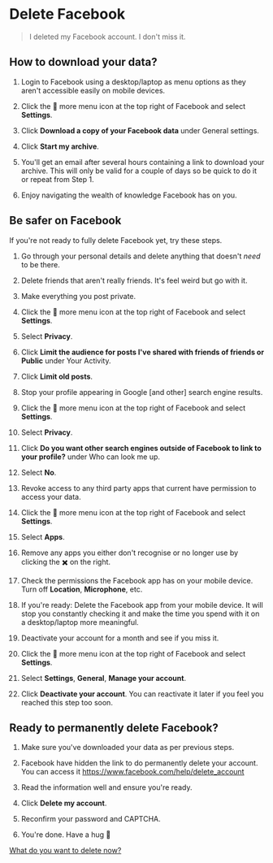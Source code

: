 # Delete Facebook

> I deleted my Facebook account. I don't miss it.

<!-- [Skip to guide](#guide) | [Skip to navigation](#nav)

<hr>

I can't think of a company that has received as much negative news as Facebook has in recent times. The big privacy concern you've probably heard of is the Cambridge Analytica breach.

## Before that: allow me to rant...

*I joined Facebook in 2007 (a little late to the party). I shared status updates with friends about what was going on and weekend plans. I posted photos of special occasions or events (which I think were limited to 60 for an album at the time) and tagged friends in them. We all commented and shared our banter online. It was fun. Oh, you poked people too.*

*Today, Facebook has grown a lot. All that content is now mashed together into the never ending Feed! Photos aren't special albums anymore, they're documentaries of people's lives in real-time. Some people even do live videos. Everyone is doing it and it's not just your close mates anymore, it's everyone you've ever met because they're all on Facebook and they all want to be your “friend”: old school friends you weren't really friends with, people at work you're not really friends with and Aunties and Uncles you really really aren't friends with and can't even remember which funeral you saw them at last.*

*Facebook has become some weird social norm that you can't escape (unless you actually do). You aren't connected to people in a meaningful way. You're connected in a way that is almost devoid of all meaning. It's effortless. People don't invite you to anything anymore, they just create an event and expect you will or won't come [whatever]. People don't tell you about important things anymore, they expect you'll have seen it already on Facebook and that was your opportunity to comment or react.*

*Interactions that require zero-effort dilute friendships. It stops becoming about the friendship and becomes about the number of friends we have and how many likes we receive. We live in a time when mental health problems are at their highest and Facebook has had a big hand in that. It's the time we spend connected with people away from platforms like Facebook that build meaningful relationships.*

*Human interaction is something we all crave, yet we try to medicate this need through an electronic device. It's the device that becomes the friend and we the robot; slaved to its notifying calls.*

## Back to the privacy bit

The Cambridge Analytica story as I understand it: some Facebook users connected with an app. Using your Facebook account to authenticate with other companies stops you having to think about setting up a new account. You simply give the new thing permission to access your Facebook data. Easy. Too easy.

In the case of Cambridge Analytica, what those users were granting access to was not just their data, but also the data of all of their connected friends. This enabled Cambridge Analytica to access the data of 50,000,000 people from only 270,000 authenticating their account. The other 49,730,000 didn't explicitly give permission for Cambridge Analytica to access their data. Or did they?

## Implied vs explicit consent

People who had no knowledge or interaction with this app had their data accessed because one of their friends used it. This is the problem with privacy in these big companies. The majority of the time permissions are enabled by default and your consent is implied.

If anyone ever explicitly asked you if it was OK if your mate shares your data when they sign up to some new thing you'd say no (or certainly have a lot of extra questions to ask). It's this implied consent to privacy permissions enabled by default that is the most important problem to be solved.

We can take measures to become more aware of the problem and make sure our settings are accurate, but the real solution would be for these companies to disable these privacy permissions by default unless they receive explicit consent.

*I am threading the ethical line that ticking a box that says you read a Privacy Policy you didn't isn't explicit, it's implied. However legally, you're screwed and you're supposed to read the Privacy Policy which unclearly outlines your explicit consent to share everything unless you change things later in settings.*

There's rumours that the Cambridge Analytica data was used to target subliminal advertisements that swayed a UK vote to leave the EU and brought Donald Trump into power. I don't know if this is true but it sure is scary.

If you're still not convinced, check out this [Sign up for Facebook](https://signupforfacebook.org) app that brilliantly outlines everything you should have to grant explicit consent to before you can sign up for an account. If you were shown this level of transparency in the first place would you still have signed up?

## Download your data

Whether you're ready to leave Facebook or not, I ask, that everyone downloads their Facebook data and has a look at just what they hold on you and then make a decision.

Having all the data locally accessible on your computer is actually pretty cool. In seconds you can scroll to the first ever thing on your timeline or reminisce in old conversations from very beginning without waiting for load times.

My wife and I enjoyed reading through the first every messages we sent to each other 10 years ago. It was a simpler time. It was fun.

It's the power of these moments that made Facebook so special at the start. It's these moments they need to focus on again if they want to rebuild trust. Start connecting people in meaningful and memorable ways. Stop feeding the Feed!

<span id="guide"></span> [Back to top](#top) | [Skip to navigation](#nav)

<hr> -->

## How to download your data?

1. Login to Facebook using a desktop/laptop as menu options as they aren't accessible easily on mobile devices.

2. Click the 🔽 more menu icon at the top right of Facebook and select **Settings**.

3. Click **Download a copy of your Facebook data** under General settings.

4. Click **Start my archive**.

5. You'll get an email after several hours containing a link to download your archive. This will only be valid for a couple of days so be quick to do it or repeat from Step 1.

6. Enjoy navigating the wealth of knowledge Facebook has on you.

## Be safer on Facebook

If you're not ready to fully delete Facebook yet, try these steps.

1. Go through your personal details and delete anything that doesn't *need* to be there.

2. Delete friends that aren't really friends. It's feel weird but go with it.

3. Make everything you post private.

  1. Click the 🔽 more menu icon at the top right of Facebook and select **Settings**.

  2. Select **Privacy**.

  3. Click **Limit the audience for posts I've shared with friends of friends or Public** under Your Activity.

  4. Click **Limit old posts**.

4. Stop your profile appearing in Google [and other] search engine results.

  1. Click the 🔽 more menu icon at the top right of Facebook and select **Settings**.

  2. Select **Privacy**.

  3. Click **Do you want other search engines outside of Facebook to link to your profile?** under Who can look me up.

  4. Select **No**.

5. Revoke access to any third party apps that current have permission to access your data.

  1. Click the 🔽 more menu icon at the top right of Facebook and select **Settings**.

  2. Select **Apps**.

  3. Remove any apps you either don't recognise or no longer use by clicking the ✖️ on the right.

6. Check the permissions the Facebook app has on your mobile device. Turn off **Location**, **Microphone**, etc.

7. If you're ready: Delete the Facebook app from your mobile device. It will stop you constantly checking it and make the time you spend with it on a desktop/laptop more meaningful.

8. Deactivate your account for a month and see if you miss it.

  1. Click the 🔽 more menu icon at the top right of Facebook and select **Settings**.

  2. Select **Settings**, **General**, **Manage your account**.

  3. Click **Deactivate your account**. You can reactivate it later if you feel you reached this step too soon.

## Ready to permanently delete Facebook?

1. Make sure you've downloaded your data as per previous steps.

2. Facebook have hidden the link to do permanently delete your account. You can access it https://www.facebook.com/help/delete_account

3. Read the information well and ensure you're ready.

4. Click **Delete my account**.

5. Reconfirm your password and CAPTCHA.

6. You're done. Have a hug 🤗

[What do you want to delete now?](#nav)

